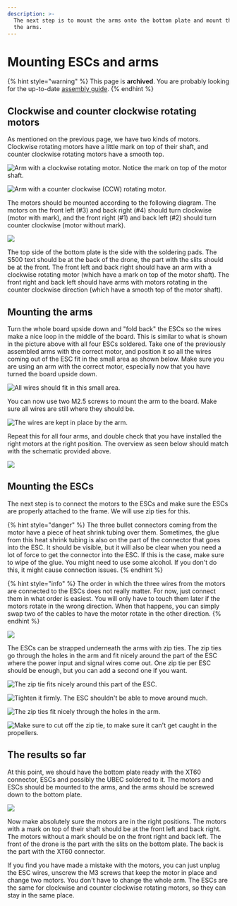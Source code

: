 ```yaml
---
description: >-
  The next step is to mount the arms onto the bottom plate and mount the ESCs to
  the arms.
---
```


# Mounting ESCs and arms

{% hint style="warning" %}
This page is **archived**. You are probably looking for the up-to-date [assembly guide](../../userguide/assembly/).
{% endhint %}

## Clockwise and counter clockwise rotating motors

As mentioned on the previous page, we have two kinds of motors. Clockwise rotating motors have a little mark on top of their shaft, and counter clockwise rotating motors have a smooth top.

![Arm with a clockwise rotating motor. Notice the mark on top of the motor shaft.](../../.gitbook/assets/arm-cw-motor.jpg)

![Arm with a counter clockwise \(CCW\) rotating motor.](../../.gitbook/assets/arm-ccw-motor.jpg)

The motors should be mounted according to the following diagram. The motors on the front left \(\#3\) and back right \(\#4\) should turn clockwise \(motor with mark\), and the front right \(\#1\) and back left \(\#2\) should turn counter clockwise \(motor without mark\).  


![](../../.gitbook/assets/motordirection%20%281%29.jpg)

  
The top side of the bottom plate is the side with the soldering pads. The S500 text should be at the back of the drone, the part with the slits should be at the front. The front left and back right should have an arm with a clockwise rotating motor \(which have a mark on top of the motor shaft\). The front right and back left should have arms with motors rotating in the counter clockwise direction \(which have a smooth top of the motor shaft\).

## Mounting the arms

Turn the whole board upside down and "fold back" the ESCs so the wires make a nice loop in the middle of the board. This is similar to what is shown in the picture above with all four ESCs soldered. Take one of the previously assembled arms with the correct motor, and position it so all the wires coming out of the ESC fit in the small area as shown below. Make sure you are using an arm with the correct motor, especially now that you have turned the board upside down.

![All wires should fit in this small area.](../../.gitbook/assets/arm-wires.jpg)

You can now use two M2.5 screws to mount the arm to the board. Make sure all wires are still where they should be.

![The wires are kept in place by the arm.](../../.gitbook/assets/arm-screws.jpg)

Repeat this for all four arms, and double check that you have installed the right motors at the right position. The overview as seen below should match with the schematic provided above.

![](../../.gitbook/assets/arms-installed.jpg)

## Mounting the ESCs

The next step is to connect the motors to the ESCs and make sure the ESCs are properly attached to the frame. We will use zip ties for this.

{% hint style="danger" %}
The three bullet connectors coming from the motor have a piece of heat shrink tubing over them. Sometimes, the glue from this heat shrink tubing is also on the part of the connector that goes into the ESC. It should be visible, but it will also be clear when you need a lot of force to get the connector into the ESC. If this is the case, make sure to wipe of the glue. You might need to use some alcohol. If you don't do this, it might cause connection issues.
{% endhint %}

{% hint style="info" %}
The order in which the three wires from the motors are connected to the ESCs does not really matter. For now, just connect them in what order is easiest. You will only have to touch them later if the motors rotate in the wrong direction. When that happens, you can simply swap two of the cables to have the motor rotate in the other direction.
{% endhint %}

![](../../.gitbook/assets/esc-under-arm.jpg)

The ESCs can be strapped underneath the arms with zip ties. The zip ties go through the holes in the arm and fit nicely around the part of the ESC where the power input and signal wires come out. One zip tie per ESC should be enough, but you can add a second one if you want.

![The zip tie fits nicely around this part of the ESC.](../../.gitbook/assets/esc-ziptie-loose.jpg)

![Tighten it firmly. The ESC shouldn&apos;t be able to move around much.](../../.gitbook/assets/esc-ziptie-tight.jpg)

![The zip ties fit nicely through the holes in the arm.](../../.gitbook/assets/arm-ziptie.jpg)

![Make sure to cut off the zip tie, to make sure it can&apos;t get caught in the propellers.](../../.gitbook/assets/arm-ziptie-cutoff.jpg)

## The results so far

At this point, we should have the bottom plate ready with the XT60 connector, ESCs and possibly the UBEC soldered to it. The motors and ESCs should be mounted to the arms, and the arms should be screwed down to the bottom plate.

![](../../.gitbook/assets/drone-escs-installed.jpg)

Now make absolutely sure the motors are in the right positions. The motors with a mark on top of their shaft should be at the front left and back right. The motors without a mark should be on the front right and back left. The front of the drone is the part with the slits on the bottom plate. The back is the part with the XT60 connector.

If you find you have made a mistake with the motors, you can just unplug the ESC wires, unscrew the M3 screws that keep the motor in place and change two motors. You don't have to change the whole arm. The ESCs are the same for clockwise and counter clockwise rotating motors, so they can stay in the same place.

